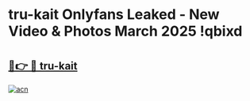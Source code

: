 # tru-kait Onlyfans Leaked - New Video & Photos March 2025 !qbixd

# <h2><a href="https://hl56p6.iuczelnia.edu.pl?title=tru-kait&ref=qbixd">🔗👉 🔴 tru-kait</a></h2>

[![acn](https://github.com/user-attachments/assets/0f9c940e-d8b0-45ae-aac7-cd30a18b3e1c)](https://hl56p6.iuczelnia.edu.pl?title=tru-kait&ref=qbixd)

